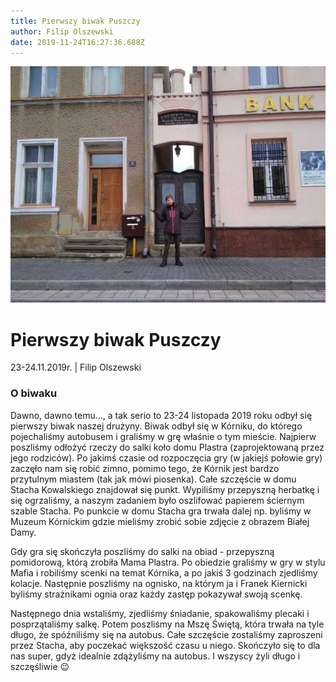 ```yaml
---
title: Pierwszy biwak Puszczy
author: Filip Olszewski
date: 2019-11-24T16:27:36.688Z
---
```

![Plaster pod uchiem igielnym](img_0624.jpg)

# Pierwszy biwak Puszczy

23-24.11.2019r. | Filip Olszewski

### O biwaku

Dawno, dawno temu..., a tak serio to 23-24 listopada 2019 roku odbył się pierwszy biwak naszej drużyny. Biwak odbył się w Kórniku, do którego pojechaliśmy autobusem i graliśmy w grę właśnie o tym mieście. Najpierw poszliśmy odłożyć rzeczy do salki koło domu Plastra (zaprojektowaną przez jego rodziców). Po jakimś czasie od rozpoczęcia gry (w jakiejś połowie gry) zaczęło nam się robić zimno, pomimo tego, że Kórnik jest bardzo przytulnym miastem (tak jak mówi piosenka). Całe szczęście w domu Stacha Kowalskiego znajdował się punkt. Wypiliśmy przepyszną herbatkę i się ogrzaliśmy, a naszym zadaniem było oszlifować papierem ściernym szable Stacha. Po punkcie w domu Stacha gra trwała dalej np. byliśmy w Muzeum Kórnickim gdzie mieliśmy zrobić sobie zdjęcie z obrazem Białej Damy.

Gdy gra się skończyła poszliśmy do salki na obiad - przepyszną pomidorową, którą zrobiła Mama Plastra. Po obiedzie graliśmy w gry w stylu Mafia i robiliśmy scenki na temat Kórnika, a po jakiś 3 godzinach zjedliśmy kolacje. Następnie poszliśmy na ognisko, na którym ja i Franek Kiernicki byliśmy strażnikami ognia oraz każdy zastęp pokazywał swoją scenkę.

Następnego dnia wstaliśmy, zjedliśmy śniadanie, spakowaliśmy plecaki i  posprzątaliśmy salkę. Potem poszliśmy na Mszę Świętą, która trwała na tyle długo, że spóźniliśmy się na autobus. Całe szczęście zostaliśmy zaproszeni przez Stacha, aby poczekać większość czasu u niego. Skończyło się to dla nas super, gdyż idealnie zdążyliśmy na autobus. I wszyscy żyli długo i szczęśliwie 😉